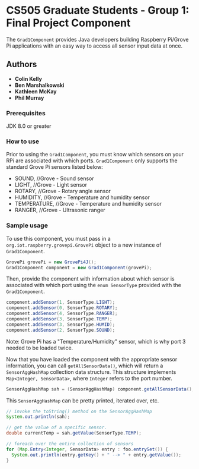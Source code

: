 # CS505 Graduate Students - Group 1: Final Project Component
The `Grad1Component` provides Java developers building Raspberry Pi/Grove Pi applications with an easy way to access all sensor input data at once.

## Authors
* **Colin Kelly**
* **Ben Marshalkowski**
* **Kathleen McKay**
* **Phil Murray**

### Prerequisites
JDK 8.0 or greater

### How to use
Prior to using the `Grad1Component`, you must know which sensors on your RPi are associated with which ports. `Grad1Component` only supports the standard Grove Pi sensors listed below:

  * SOUND, //Grove - Sound sensor
  * LIGHT, //Grove - Light sensor
  * ROTARY, //Grove - Rotary angle sensor
  * HUMIDITY, //Grove - Temperature and humidity sensor
  * TEMPERATURE, //Grove - Temperature and humidity sensor
  * RANGER, //Grove - Ultrasonic ranger

### Sample usage
To use this component, you must pass in a `org.iot.raspberry.grovepi.GrovePi` object to a new instance of `Grad1Component`.
```java
GrovePi grovePi = new GrovePi4J();
Grad1Component component = new Grad1Component(grovePi);
```
Then, provide the component with information about which sensor is associated with which port using the `enum SensorType` provided with the `Grad1Component`.
```java
component.addSensor(1, SensorType.LIGHT);
component.addSensor(0, SensorType.ROTARY);
component.addSensor(4, SensorType.RANGER);
component.addSensor(3, SensorType.TEMP);
component.addSensor(3, SensorType.HUMID);
component.addSensor(2, SensorType.SOUND);
```
Note: Grove Pi has a "Temperature/Humidity" sensor, which is why port 3 needed to be loaded twice.

Now that you have loaded the component with the appropriate sensor information, you can call `getAllSensorData()`, which will return a `SensorAggHashMap` collection data structure. This structure implements `Map<Integer, SensorData>`, where `Integer` refers to the port number.
```java
SensorAggHashMap sah = (SensorAggHashMap) component.getAllSensorData();
```
This `SensorAggHashMap` can be pretty printed, iterated over, etc.
```java
// invoke the toString() method on the SensorAggHashMap
System.out.println(sah);

// get the value of a specific sensor.
double currentTemp = sah.getValue(SensorType.TEMP);

// foreach over the entire collection of sensors
for (Map.Entry<Integer, SensorData> entry : foo.entrySet()) {
  System.out.println(entry.getKey() + " --> " + entry.getValue());
}
```
